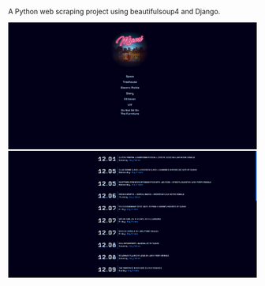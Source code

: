 A Python web scraping project using beautifulsoup4 and Django.

![alt text](https://raw.githubusercontent.com/Balicea24/Miami-Clubs/master/screenshots/homepage.png)
![alt text](https://raw.githubusercontent.com/Balicea24/Miami-Clubs/master/screenshots/listevents.png)
